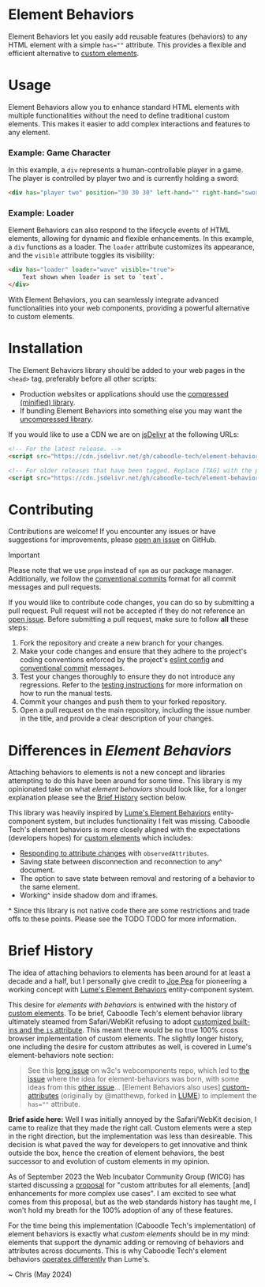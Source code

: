 # Element Behaviors

Element Behaviors let you easily add reusable features (behaviors) to any HTML element with a simple `has=""` attribute. This provides a flexible and efficient alternative to [custom elements](https://developer.mozilla.org/en-US/docs/Web/API/Web_components#custom_elements).

# Usage

Element Behaviors allow you to enhance standard HTML elements with multiple functionalities without the need to define traditional custom elements. This makes it easier to add complex interactions and features to any element.

### Example: Game Character

In this example, a `div` represents a human-controllable player in a game. The player is controlled by player two and is currently holding a sword:

```html
<div has="player two" position="30 30 30" left-hand="" right-hand="sword"></div>
```

### Example: Loader

Element Behaviors can also respond to the lifecycle events of HTML elements, allowing for dynamic and flexible enhancements. In this example, a `div` functions as a loader. The `loader` attribute customizes its appearance, and the `visible` attribute toggles its visibility:

```html
<div has="loader" loader="wave" visible="true">
    Text shown when loader is set to `text`.
</div>
```

With Element Behaviors, you can seamlessly integrate advanced functionalities into your web components, providing a powerful alternative to custom elements.

# Installation

The Element Behaviors library should be added to your web pages in the `<head>` tag, preferably before all other scripts:

- Production websites or applications should use the [compressed (minified) library](./dist/eb.min.js).
- If bundling Element Behaviors into something else you may want the [uncompressed library](./dist/eb.js).

If you would like to use a CDN we are on [jsDelivr](https://www.jsdelivr.com/) at the following URLs:

```html
<!-- For the latest release. -->
<script src="https://cdn.jsdelivr.net/gh/caboodle-tech/element-behaviors@main/dist/eb.min.js"></script>

<!-- For older releases that have been tagged. Replace [TAG] with the proper semver number. -->
<script src="https://cdn.jsdelivr.net/gh/caboodle-tech/element-behaviors@[TAG]/dist/eb.min.js"></script>
```

# Contributing
Contributions are welcome! If you encounter any issues or have suggestions for improvements, please [open an issue](https://github.com/caboodle-tech/element-behaviors/issues) on GitHub.

> [!IMPORTANT]
> Please note that we use `pnpm` instead of `npm` as our package manager. Additionally, we follow the [conventional commits](https://www.conventionalcommits.org/en/v1.0.0/) format for all commit messages and pull requests.

If you would like to contribute code changes, you can do so by submitting a pull request. Pull request will not be accepted if they do not reference an [open issue](https://github.com/caboodle-tech/element-behaviors/issues). Before submitting a pull request, make sure to follow **all** these steps:

1. Fork the repository and create a new branch for your changes.
2. Make your code changes and ensure that they adhere to the project's coding conventions enforced by the project's [eslint config](./eslint.config.js) and [conventional commit](https://www.conventionalcommits.org/en/v1.0.0/) messages.
3. Test your changes thoroughly to ensure they do not introduce any regressions. Refer to the [testing instructions](./test/README.md) for more information on how to run the manual tests.
4. Commit your changes and push them to your forked repository.
5. Open a pull request on the main repository, including the issue number in the title, and provide a clear description of your changes.

# Differences in *Element Behaviors*

Attaching behaviors to elements is not a new concept and libraries attempting to do this have been around for some time. This library is my opinionated take on what *element behaviors* should look like, for a longer explanation please see the [Brief History](#brief-history) section below.

This library was heavily inspired by [Lume's Element Behaviors](https://github.com/lume/element-behaviors) entity-component system, but includes functionality I felt was missing. Caboodle Tech's element behaviors is more closely aligned with the expectations (developers hopes) for [custom elements](https://developer.mozilla.org/en-US/docs/Web/API/Web_components/Using_custom_elements) which includes:

- [Responding to attribute changes](https://developer.mozilla.org/en-US/docs/Web/API/Web_components/Using_custom_elements#responding_to_attribute_changes) with `observedAttributes`.
- Saving state between disconnection and reconnection to any^ document.
- The option to save state between removal and restoring of a behavior to the same element.
- Working^ inside shadow dom and iframes.

**^** Since this library is not native code there are some restrictions and trade offs to these points. Please see the TODO TODO for more information.

# Brief History

The idea of attaching behaviors to elements has been around for at least a decade and a half, but I personally give credit to [Joe Pea](https://github.com/trusktr) for pioneering a working concept with [Lume's Element Behaviors](https://github.com/lume/element-behaviors) entity-component system.

This desire for *elements with behaviors* is entwined with the history of [custom elements](https://developer.mozilla.org/en-US/docs/Web/API/Web_components#custom_elements). To be brief, Caboodle Tech's element behavior library ultimately steamed from Safari/WebKit refusing to adopt [customized built-ins and the `is` attribute](https://bugs.webkit.org/show_bug.cgi?id=182671). This meant there would be no true 100% cross browser implementation of custom elements. The slightly longer history, one including the desire for custom attributes as well, is covered in Lume's element-behaviors note section: 

> See this [long issue](https://github.com/w3c/webcomponents/issues/509) on w3c's webcomponents repo,
  which led to [the issue](https://github.com/w3c/webcomponents/issues/662) where the idea for element-behaviors was born,
  with some ideas from this [other issue](https://github.com/w3c/webcomponents/issues/663)... [Element Behaviors also uses] [custom-attributes](https://github.com/lume/custom-attributes) (originally by @matthewp, forked
  in [LUME](https://lume.io)) to implement the `has=""` attribute.

**Brief aside here:** Well I was initially annoyed by the Safari/WebKit decision, I came to realize that they made the right call. Custom elements were a step in the right direction, but the implementation was less than desireable. This decision is what paved the way for developers to get innovative and think outside the box, hence the creation of element behaviors, the best successor to and evolution of custom elements in my opinion.

As of September 2023 the Web Incubator Community Group (WICG) has started discussing a [proposal](https://github.com/WICG/webcomponents/issues/1029) for "custom attributes for all elements, [and] enhancements for more complex use cases". I am excited to see what comes from this proposal, but as the web standards history has taught me, I won't hold my breath for the 100% adoption of any of these features.

For the time being this implementation (Caboodle Tech's implementation) of element behaviors is exactly what *custom elements* should be in my mind: elements that support the  dynamic adding or removing of behaviors and attributes across documents. This is why Caboodle Tech's element behaviors [operates differently](#differences-in-element-behaviors) than Lume's.

~ Chris (May 2024)